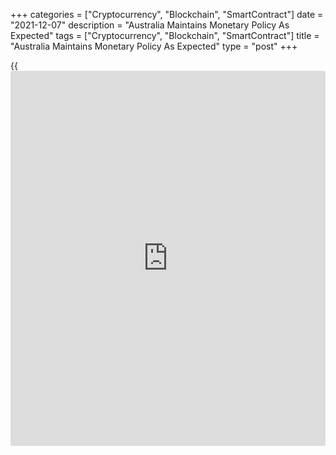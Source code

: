 +++
categories = ["Cryptocurrency", "Blockchain", "SmartContract"]
date = "2021-12-07"
description = "Australia Maintains Monetary Policy As Expected"
tags = ["Cryptocurrency", "Blockchain", "SmartContract"]
title = "Australia Maintains Monetary Policy As Expected"
type = "post"
+++

{{<iframe id="large-banner" src="https://www.bounty.group/#slide=6.0" width="100%" height="600" scrolling="no" style="border: 0px solid rgb(216, 221, 230); border-radius: 3px;">}}

Australia's central bank left its monetary [policy](https://www.fintechee.com/policy/) unchanged, as widely
expected on Tuesday, and assessed that the new [coronavirus][1] variant
Omicron is unlikely to derail the recovery.

The [policy](https://www.fintechee.com/policy/) board of the Reserve Bank of Australia headed by Governor
Philip Lowe decided to leave its cash rate unchanged at a record low of
0.10 percent.

The board also voted to continue with the purchase of government
securities at the rate of A$4 billion a week until at least mid February
2022.

The Board reiterated that it will not increase the cash rate until
actual inflation is sustainably within the 2 to 3 percent target range.

This will require the labor market to be tight enough to generate wages
growth that is materially higher than it is currently. This is likely to
take some time and the Board is prepared to be patient, RBA added.

Lowe said the emergence of the Omicron strain is a new source of
uncertainty, but it is not expected to derail the recovery. The
[economy][2] is expected to return to its pre-Delta path in the first
half of 2022.

Although inflation is 3 percent, underlying inflation is still low. A
further, but only gradual, pick-up in underlying inflation is expected,
the bank noted. The central forecast is for underlying inflation to
reach 2.5 percent over 2023.

The board observed that as the labor market tightens, wages growth is
expected to pick-up. This pick-up is set to be only gradual, although
there is uncertainty about the behavior of wages as the unemployment
rate declines to [historical](https://www.fintechee.com/services/historical-data-for-forex/)ly low levels.

February has recently been a month for some bold action by the RBA
Governor, Bill Evans at Westpac said. The governor will need more time
before he signals a retreat from the very dovish stance. The first-rate
hike will be at the February Board meeting in 2023, Evans said.

For comments and feedback [contact](https://www.playgroundfx.com/contact/): editorial@rtt[news](https://www.letsplayfx.com/blog/forex-news-website/).com

[Economic News][2]

 **What parts of the world are seeing the best (and worst) economic
performances lately? Click[here][3] to check out our [Econ Scorecard][3]
and find out! See up-to-the-moment [ranking](https://www.playgroundfx.com/blog/crypto-exchange-ranking/)s for the best and worst
performers in [GDP][4], [unemployment rate][5], [inflation][6] and much
more.**

   1. www.rtt[news](https://www.letsplayfx.com/blog/forex-news-website/).com/list/coronavirus.aspx
   2. www.rtt[news](https://www.letsplayfx.com/blog/forex-news-website/).com/Content/EconomicNews.aspx
   3. www.rtt[news](https://www.letsplayfx.com/blog/forex-news-website/).com/economic-scorecard/world-rank/PPI/highest-performance.aspx
   4. www.rtt[news](https://www.letsplayfx.com/blog/forex-news-website/).com/economic-scorecard/world-rank/GDP/highest-performance.aspx
   5. www.rtt[news](https://www.letsplayfx.com/blog/forex-news-website/).com/economic-scorecard/world-rank/unemployment-rate/lowest-performance.aspx
   6. www.rtt[news](https://www.letsplayfx.com/blog/forex-news-website/).com/economic-scorecard/world-rank/CPI/highest-performance.aspx